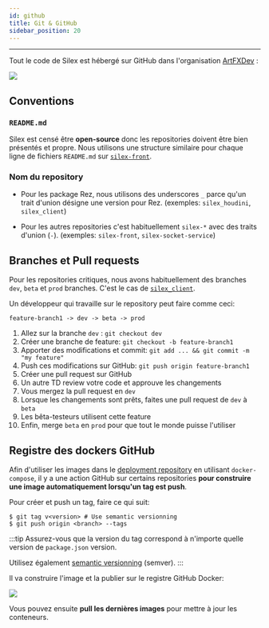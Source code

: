 ```yaml
---
id: github
title: Git & GitHub
sidebar_position: 20
---
```

---

Tout le code de Silex est hébergé sur GitHub dans l'organisation [ArtFXDev](https://github.com/ArtFXDev) :

![](/img/silex_repositories.png)

## Conventions

### `README.md`

Silex est censé être **open-source** donc les repositories doivent être bien présentés et propre. Nous utilisons une structure similaire pour chaque ligne de fichiers `README.md` sur [`silex-front`](https://github.com/ArtFXDev/silex-front#readme).

### Nom du repository

- Pour les package Rez, nous utilisons des underscores `_` parce qu'un trait d'union désigne une version pour Rez. (exemples: `silex_houdini`, `silex_client`)

- Pour les autres repositories c'est habituellement `silex-*` avec des traits d'union (`-`). (exemples: `silex-front`, `silex-socket-service`)

## Branches et Pull requests

Pour les repositories critiques, nous avons habituellement des branches `dev`, `beta` et `prod` branches. C'est le cas de [`silex_client`](https://github.com/ArtFXDev/silex_client).

Un développeur qui travaille sur le repository peut faire comme ceci:

```
feature-branch1 -> dev -> beta -> prod
```

1. Allez sur la branche `dev` : `git checkout dev`
2. Créer une branche de feature: `git checkout -b feature-branch1`
3. Apporter des modifications et commit: `git add ... && git commit -m "my feature"`
4. Push ces modifications sur GitHub: `git push origin feature-branch1`
5. Créer une pull request sur GitHub
6. Un autre TD review votre code et approuve les changements
7. Vous mergez la pull request en `dev`
8. Lorsque les changements sont prêts, faites une pull request de `dev` à `beta`
9. Les bêta-testeurs utilisent cette feature
10. Enfin, merge `beta` en `prod` pour que tout le monde puisse l'utiliser

## Registre des dockers GitHub

Afin d'utiliser les images dans le [deployment repository](https://github.com/ArtFXDev/silex-deploy) en utilisant `docker-compose`, il y a une action GitHub sur certains repositories **pour construire une image automatiquement lorsqu'un tag est push**.

Pour créer et push un tag, faire ce qui suit:

```shell
$ git tag v<version> # Use semantic versionning
$ git push origin <branch> --tags
```

:::tip
Assurez-vous que la version du tag correspond à n'importe quelle version de `package.json` version.

Utilisez également [semantic versionning](https://semver.org/) (semver).
:::

Il va construire l'image et la publier sur le registre GitHub Docker:

![](/img/docker_build.png)

Vous pouvez ensuite **pull les dernières images** pour mettre à jour les conteneurs.
